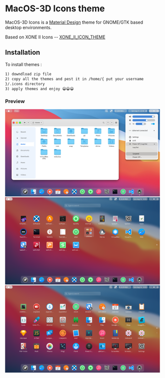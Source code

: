 # MacOS-3D Icons theme

MacOS-3D Icons is a [Material Design](https://material.io) theme for GNOME/GTK based desktop environments.

Based on XONE II Icons --  [XONE_II_ICON_THEME](https://github.com/unc926/XONE_II_ICON_THEME)

## Installation
To install themes :

    1) downdload zip file
    2) copy all the themes and pest it in /home/{ put your username }/.icons directory
    3) apply themes and enjoy 😀😀😀

### Preview

![MacOS-3D](preview/1.png?raw=true)
![MacOS-3D](preview/2.png?raw=true)
![MacOS-3D](preview/3.png?raw=true)

